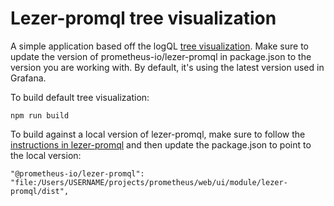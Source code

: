 # Lezer-promql tree visualization
A simple application based off the logQL [tree visualization](https://github.com/grafana/lezer-logql/blob/main/tools/tree-viz.html).
Make sure to update the version of prometheus-io/lezer-promql in package.json to the version you are working with. By default, it's using the latest version used in Grafana.

To build default tree visualization:

```
npm run build
```

To build against a local version of lezer-promql, make sure to follow the [instructions in lezer-promql](https://github.com/prometheus/prometheus/blob/main/web/ui/module/lezer-promql/README.md) and then update the package.json to point to the local version: 

    "@prometheus-io/lezer-promql": "file:/Users/USERNAME/projects/prometheus/web/ui/module/lezer-promql/dist",
